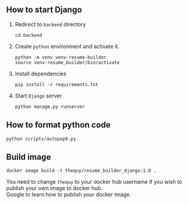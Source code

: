 ## How to start Django
1. Redirect to `backend` directory
    ```
    cd backend
    ```
2. Create `python` environment and activate it.
    ```
    python -m venv venv-resume-builder
    source venv-resume_builder/bin/activate
    ```

3. Install dependencies
    ```
    pip install -r requirements.txt
    ```
4. Start `Django` server
    ```
    python manage.py runserver
    ```
## How to format python code
```
python scripts/autopep8.py
```
## Build image
```
docker image build -t thequy/resume_builder_django:1.0 .
```
You need to change `thequy` to your docker hub username if you wish to publish your own image to docker hub.  
Google to learn how to publish your docker image.
